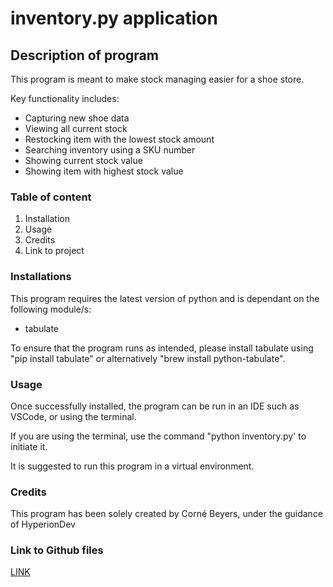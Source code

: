 # inventory.py application
## Description of program
This program is meant to make stock managing easier for a shoe store.

Key functionality includes:
* Capturing new shoe data
* Viewing all current stock
* Restocking item with the lowest stock amount
* Searching inventory using a SKU number
* Showing current stock value
* Showing item with highest stock value

### Table of content
1. Installation
2. Usage
3. Credits
4. Link to project

### Installations
This program requires the latest version of python and is dependant on the following module/s:
* tabulate

To ensure that the program runs as intended, please install tabulate using "pip install tabulate" or alternatively "brew install python-tabulate".

### Usage
Once successfully installed, the program can be run in an IDE such as VSCode, or using the terminal.

If you are using the terminal, use the command "python inventory.py' to initiate it.

It is suggested to run this program in a virtual environment.

### Credits
This program has been solely created by Corné Beyers, under the guidance of HyperionDev

### Link to Github files
[LINK](https://github.com/basms/beyers_hypdev)